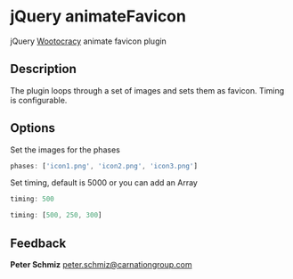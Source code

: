 jQuery animateFavicon
================

jQuery [Wootocracy](http://wootocracy.com) animate favicon plugin

Description
-----------

The plugin loops through a set of images and sets them as favicon.
Timing is configurable.

Options
-------

Set the images for the phases

```javascript
phases: ['icon1.png', 'icon2.png', 'icon3.png']
```

Set timing, default is 5000 or you can add an Array

```javascript
timing: 500
```

```javascript
timing: [500, 250, 300]
```

Feedback
--------

**Peter Schmiz**
<peter.schmiz@carnationgroup.com>